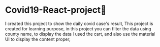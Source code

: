 # Covid19-React-project🦠
I created this project to show the daily covid case's result, This project is created for learning purpose, in this project you can filter the data using county name, to display the data I used the cart, and also use the material UI to display the content proper,
